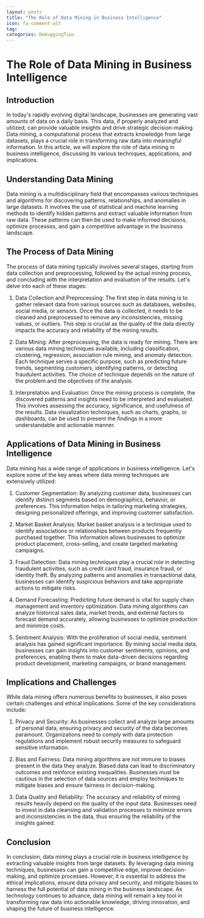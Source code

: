 ```yaml
---
layout: posts
title: "The Role of Data Mining in Business Intelligence"
icon: fa-comment-alt
tag:      
categories: DebuggingTips
---
```



# The Role of Data Mining in Business Intelligence

## Introduction

In today's rapidly evolving digital landscape, businesses are generating vast amounts of data on a daily basis. This data, if properly analyzed and utilized, can provide valuable insights and drive strategic decision-making. Data mining, a computational process that extracts knowledge from large datasets, plays a crucial role in transforming raw data into meaningful information. In this article, we will explore the role of data mining in business intelligence, discussing its various techniques, applications, and implications.

## Understanding Data Mining

Data mining is a multidisciplinary field that encompasses various techniques and algorithms for discovering patterns, relationships, and anomalies in large datasets. It involves the use of statistical and machine learning methods to identify hidden patterns and extract valuable information from raw data. These patterns can then be used to make informed decisions, optimize processes, and gain a competitive advantage in the business landscape.

## The Process of Data Mining

The process of data mining typically involves several stages, starting from data collection and preprocessing, followed by the actual mining process, and concluding with the interpretation and evaluation of the results. Let's delve into each of these stages:

1. Data Collection and Preprocessing: The first step in data mining is to gather relevant data from various sources such as databases, websites, social media, or sensors. Once the data is collected, it needs to be cleaned and preprocessed to remove any inconsistencies, missing values, or outliers. This step is crucial as the quality of the data directly impacts the accuracy and reliability of the mining results.

2. Data Mining: After preprocessing, the data is ready for mining. There are various data mining techniques available, including classification, clustering, regression, association rule mining, and anomaly detection. Each technique serves a specific purpose, such as predicting future trends, segmenting customers, identifying patterns, or detecting fraudulent activities. The choice of technique depends on the nature of the problem and the objectives of the analysis.

3. Interpretation and Evaluation: Once the mining process is complete, the discovered patterns and insights need to be interpreted and evaluated. This involves assessing the accuracy, significance, and usefulness of the results. Data visualization techniques, such as charts, graphs, or dashboards, can be used to present the findings in a more understandable and actionable manner.

## Applications of Data Mining in Business Intelligence

Data mining has a wide range of applications in business intelligence. Let's explore some of the key areas where data mining techniques are extensively utilized:

1. Customer Segmentation: By analyzing customer data, businesses can identify distinct segments based on demographics, behavior, or preferences. This information helps in tailoring marketing strategies, designing personalized offerings, and improving customer satisfaction.

2. Market Basket Analysis: Market basket analysis is a technique used to identify associations or relationships between products frequently purchased together. This information allows businesses to optimize product placement, cross-selling, and create targeted marketing campaigns.

3. Fraud Detection: Data mining techniques play a crucial role in detecting fraudulent activities, such as credit card fraud, insurance fraud, or identity theft. By analyzing patterns and anomalies in transactional data, businesses can identify suspicious behaviors and take appropriate actions to mitigate risks.

4. Demand Forecasting: Predicting future demand is vital for supply chain management and inventory optimization. Data mining algorithms can analyze historical sales data, market trends, and external factors to forecast demand accurately, allowing businesses to optimize production and minimize costs.

5. Sentiment Analysis: With the proliferation of social media, sentiment analysis has gained significant importance. By mining social media data, businesses can gain insights into customer sentiments, opinions, and preferences, enabling them to make data-driven decisions regarding product development, marketing campaigns, or brand management.

## Implications and Challenges

While data mining offers numerous benefits to businesses, it also poses certain challenges and ethical implications. Some of the key considerations include:

1. Privacy and Security: As businesses collect and analyze large amounts of personal data, ensuring privacy and security of the data becomes paramount. Organizations need to comply with data protection regulations and implement robust security measures to safeguard sensitive information.

2. Bias and Fairness: Data mining algorithms are not immune to biases present in the data they analyze. Biased data can lead to discriminatory outcomes and reinforce existing inequalities. Businesses must be cautious in the selection of data sources and employ techniques to mitigate biases and ensure fairness in decision-making.

3. Data Quality and Reliability: The accuracy and reliability of mining results heavily depend on the quality of the input data. Businesses need to invest in data cleansing and validation processes to minimize errors and inconsistencies in the data, thus ensuring the reliability of the insights gained.

## Conclusion

In conclusion, data mining plays a crucial role in business intelligence by extracting valuable insights from large datasets. By leveraging data mining techniques, businesses can gain a competitive edge, improve decision-making, and optimize processes. However, it is essential to address the ethical implications, ensure data privacy and security, and mitigate biases to harness the full potential of data mining in the business landscape. As technology continues to advance, data mining will remain a key tool in transforming raw data into actionable knowledge, driving innovation, and shaping the future of business intelligence.